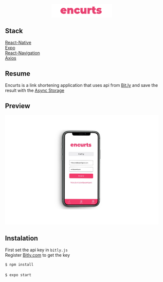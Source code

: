 <p align="center">
  <img width="200" src="https://raw.githubusercontent.com/gomestzx/encurts/main/src/logo.png" />
</p>

## Stack

[React-Native](https://github.com/facebook/react-native) <br>
[Expo](https://expo.dev/) <br>
[React-Navigation](https://reactnavigation.org/) <br>
[Axios](https://www.axios.com/) 

## Resume

Encurts is a link shortening application that uses api from [Bit.ly](https://bitly.com) and save the result with the [Async Storage ](https://github.com/react-native-async-storage/async-storage)

## Preview

<p align="center">
  <img width="800" src="https://raw.githubusercontent.com/gomestzx/encurts/main/src/preview.png" />
</p>

## Instalation

First set the api key in `bitly.js` <br>
Register [Bitly.com](https://bitly.com/)  to get the key

```bash
$ npm install

$ expo start
```


